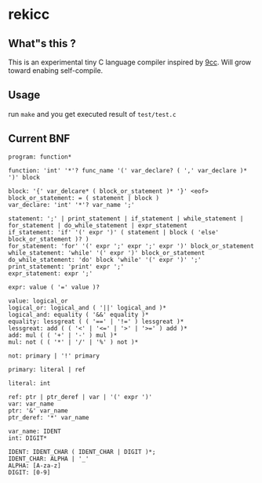 # rekicc
## What"s this ?

This is an experimental tiny C language compiler inspired by [9cc](https://github.com/rui314/9cc). Will grow toward enabing self-compile.

## Usage

run `make` and you get executed result of `test/test.c`

## Current BNF
```
program: function*

function: 'int' '*'? func_name '(' var_declare? ( ',' var_declare )* ')' block

block: '{' var_delcare* ( block_or_statement )* '}' <eof>
block_or_statement: = ( statement | block )
var_declare: 'int' '*'? var_name ';'

statement: ';' | print_statement | if_statement | while_statement | for_statement | do_while_statement | expr_statement 
if_statement: 'if' '(' expr ')' ( statement | block ( 'else' block_or_statement )? )
for_statement: 'for' '(' expr ';' expr ';' expr ')' block_or_statement
while_statement: 'while' '(' expr ')' block_or_statement
do_while_statement: 'do' block 'while' '(' expr ')' ';'
print_statement: 'print' expr ';'
expr_statement: expr ';'

expr: value ( '=' value )?

value: logical_or
logical_or: logical_and ( '||' logical_and )*
logical_and: equality ( '&&' equality )*
equality: lessgreat ( ( '==' | '!=' ) lessgreat )*
lessgreat: add ( ( '<' | '<=' | '>' | '>=' ) add )*
add: mul ( ( '+' | '-' ) mul )*
mul: not ( ( '*' | '/' | '%' ) not )*

not: primary | '!' primary

primary: literal | ref

literal: int

ref: ptr | ptr_deref | var | '(' expr ')'
var: var_name
ptr: '&' var_name
ptr_deref: '*' var_name

var_name: IDENT
int: DIGIT*

IDENT: IDENT_CHAR ( IDENT_CHAR | DIGIT )*;
IDENT_CHAR: ALPHA | '_'
ALPHA: [A-za-z]
DIGIT: [0-9]
```
